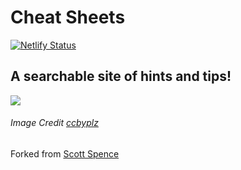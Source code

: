 # Cheat Sheets

[![Netlify Status](https://api.netlify.com/api/v1/badges/fcf9b712-a256-4065-abe0-72903ac00052/deploy-status)](https://app.netlify.com/sites/guide-cheatsheet/deploys)

## A searchable site of hints and tips!

[![](/src/images/flying-cube.gif)](https://cheatsheets.xyz)

###### Image Credit [ccbyplz](https://www.deviantart.com/ccbyplz)

Forked from [Scott Spence](https://github.com/spences10/cheat-sheets)
